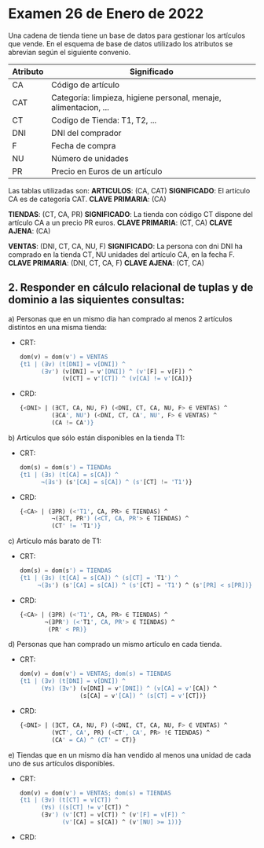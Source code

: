 # Examen 26 de Enero de 2022

Una cadena de tienda tiene un base de datos para gestionar los artículos que vende. En el esquema de base de datos utilizado los atributos se abrevian según el siguiente convenio.

| Atributo | Significado                                                       |
| -------- | ----------------------------------------------------------------- |
| CA       | Código de artículo                                              |
| CAT      | Categoría: limpieza, higiene personal, menaje, alimentacion, ... |
| CT       | Codigo de Tienda: T1, T2, ...                                     |
| DNI      | DNI del comprador                                                 |
| F        | Fecha de compra                                                   |
| NU       | Número de unidades                                               |
| PR       | Precio en Euros de un artículo                                   |

Las tablas utilizadas son:
**ARTICULOS**: (CA, CAT)
**SIGNIFICADO**: El artículo CA es de categoría CAT.
**CLAVE PRIMARIA**: (CA)

**TIENDAS**: (CT, CA, PR)
**SIGNIFICADO**: La tienda con código CT dispone del artículo CA a un precio PR euros.
**CLAVE PRIMARIA**: (CT, CA)
**CLAVE AJENA**: (CA)

**VENTAS**: (DNI, CT, CA, NU, F)
**SIGNIFICADO**: La persona con dni DNI ha comprado en la tienda CT, NU unidades del artículo CA, en la fecha F.
**CLAVE PRIMARIA**: (DNI, CT, CA, F)
**CLAVE AJENA**: (CT, CA)


## 2. Responder en cálculo relacional de tuplas y de dominio a las siquientes consultas:

a) Personas que en un mismo dia han comprado al menos 2 artículos distintos en una misma tienda:
* CRT:
    ```sql
    dom(v) = dom(v') = VENTAS
    {t1 | (∃v) (t[DNI] = v[DNI]) ^
          (∃v') (v[DNI] = v'[DNI]) ^ (v'[F] = v[F]) ^ 
                (v[CT] = v'[CT]) ^ (v[CA] != v'[CA])}
    ```
* CRD: 
    ```sql
    {<DNI> | (∃CT, CA, NU, F) (<DNI, CT, CA, NU, F> ∈ VENTAS) ^ 
             (∃CA', NU') (<DNI, CT, CA', NU', F> ∈ VENTAS) ^
             (CA != CA')}
    ```

b) Artículos que sólo están disponibles en la tienda T1:
* CRT:
    ```sql
    dom(s) = dom(s') = TIENDAs
    {t1 | (∃s) (t[CA] = s[CA]) ^ 
          ¬(∃s') (s'[CA] = s[CA]) ^ (s'[CT] != 'T1')}
    ```
* CRD:
    ```sql
    {<CA> | (∃PR) (<'T1', CA, PR> ∈ TIENDAS) ^ 
             ¬(∃CT, PR') (<CT, CA, PR'> ∈ TIENDAS) ^ 
             (CT' != 'T1')}
    ```

c) Artículo más barato de T1:
* CRT:
    ```sql
    dom(s) = dom(s') = TIENDAS
    {t1 | (∃s) (t[CA] = s[CA]) ^ (s[CT] = 'T1') ^
         ¬(∃s') (s'[CA] = s[CA]) ^ (s'[CT] = 'T1') ^ (s'[PR] < s[PR])}
    ```

* CRD:
    ```sql
    {<CA> | (∃PR) (<'T1', CA, PR> ∈ TIENDAS) ^ 
           ¬(∃PR') (<'T1', CA, PR'> ∈ TIENDAS) ^ 
            (PR' < PR)}
    ``` 


d) Personas que han comprado un mismo artículo en cada tienda.
* CRT:
    ```sql
    dom(v) = dom(v') = VENTAS; dom(s) = TIENDAS
    {t1 | (∃v) (t[DNI] = v[DNI]) ^
          (∀s) (∃v') (v[DNI] = v'[DNI]) ^ (v[CA] = v'[CA]) ^ 
                     (s[CA] = v'[CA]) ^ (s[CT] = v'[CT])}
    ```

* CRD:
    ```sql
    {<DNI> | (∃CT, CA, NU, F) (<DNI, CT, CA, NU, F> ∈ VENTAS) ^ 
             (∀CT', CA', PR) (<CT', CA', PR> !∈ TIENDAS) ^ 
             (CA' = CA) ^ (CT' = CT)}
    ```

e) Tiendas que en un mismo día han vendido al menos una unidad de cada uno de sus artículos disponibles.
* CRT:
    ```sql
    dom(v) = dom(v') = VENTAS; dom(s) = TIENDAS
    {t1 | (∃v) (t[CT] = v[CT]) ^
          (∀s) ((s[CT] != v'[CT]) ^ 
          (∃v') (v'[CT] = v[CT]) ^ (v'[F] = v[F]) ^ 
                (v'[CA] = s[CA]) ^ (v'[NU] >= 1))}
    ```

* CRD:
